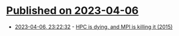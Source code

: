 # [Published on 2023-04-06](index.md)

* [2023-04-06, 23:22:32](https://lobste.rs/s/z9yaxq/hpc_is_dying_mpi_is_killing_it_2015) - [HPC is dying, and MPI is killing it (2015)](https://www.dursi.ca/post/hpc-is-dying-and-mpi-is-killing-it)
